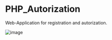 # PHP_Autorization

Web-Application for registration and autorization.

![image](https://user-images.githubusercontent.com/108939092/188191765-e61a9640-0b8f-4eb2-8dd1-04e64aeb776b.png)
